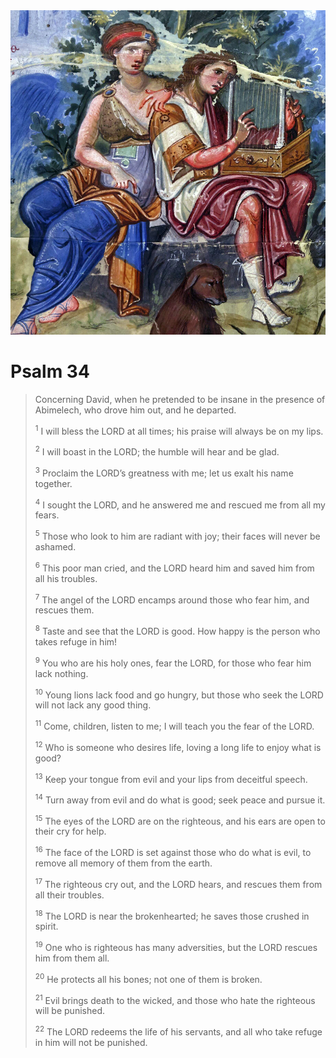 <img class="intro-right" src="../images/art-paris-psalter.jpg">

# Psalm 34

>Concerning David, when he pretended to be insane in the presence of Abimelech, who drove him out, and he departed. 
>
><sup>1</sup> I will bless the LORD at all times; his praise will always be on my lips. 
>
><sup>2</sup> I will boast in the LORD; the humble will hear and be glad. 
>
><sup>3</sup> Proclaim the LORD’s greatness with me; let us exalt his name together. 
>
><sup>4</sup> I sought the LORD, and he answered me and rescued me from all my fears. 
>
><sup>5</sup> Those who look to him are radiant with joy; their faces will never be ashamed. 
>
><sup>6</sup> This poor man cried, and the LORD heard him and saved him from all his troubles. 
>
><sup>7</sup> The angel of the LORD encamps around those who fear him, and rescues them. 
>
><sup>8</sup> Taste and see that the LORD is good. How happy is the person who takes refuge in him! 
>
><sup>9</sup> You who are his holy ones, fear the LORD, for those who fear him lack nothing. 
>
><sup>10</sup> Young lions lack food and go hungry, but those who seek the LORD will not lack any good thing. 
>
><sup>11</sup> Come, children, listen to me; I will teach you the fear of the LORD. 
>
><sup>12</sup> Who is someone who desires life, loving a long life to enjoy what is good? 
>
><sup>13</sup> Keep your tongue from evil and your lips from deceitful speech. 
>
><sup>14</sup> Turn away from evil and do what is good; seek peace and pursue it. 
>
><sup>15</sup> The eyes of the LORD are on the righteous, and his ears are open to their cry for help. 
>
><sup>16</sup> The face of the LORD is set against those who do what is evil, to remove all memory of them from the earth. 
>
><sup>17</sup> The righteous cry out, and the LORD hears, and rescues them from all their troubles. 
>
><sup>18</sup> The LORD is near the brokenhearted; he saves those crushed in spirit. 
>
><sup>19</sup> One who is righteous has many adversities, but the LORD rescues him from them all. 
>
><sup>20</sup> He protects all his bones; not one of them is broken. 
>
><sup>21</sup> Evil brings death to the wicked, and those who hate the righteous will be punished. 
>
><sup>22</sup> The LORD redeems the life of his servants, and all who take refuge in him will not be punished.
